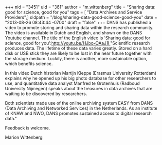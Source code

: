+++
nid = "3451"
uid = "361"
author = "m.wittenberg"
title = "Sharing data: good for science, good for you"
tags = [ "Data Archives and Service Providers",]
oldpath = "/blog/sharing-data-good-science-good-you"
date = "2013-08-26 08:43:44 -0700"
draft = "false"
+++
DANS has published a video to promote storing and sharing data within
the research community. The video is available in Dutch and English, and
shown on the DANS Youtube channel. The title of the English video is
'Sharing data: good for science, good for
you':[http://youtu.be/HJbo-OAaJ1I
](http://youtu.be/HJbo-OAaJ1I)
"Scientific research produces data. The lifetime of these data varies
greatly. Stored on a hard disk or USB stick they are likely to be lost
in the near future together with the storage medium. Luckily, there is
another, more sustainable option, which benefits science.

In this video Dutch historian Martijn Kleppe (Erasmus University
Rotterdam) explains why he opened up his big photo database for other
researchers to use, and quantitative data analyst Manfred te Grotenhuis
(Radboud University Nijmegen) speaks about the treasures in data
archives that are waiting to be discovered by researchers.

Both scientists made use of the online archiving system EASY from DANS
(Data Archiving and Networked Services) in the Netherlands. As an
institute of KNAW and NWO, DANS promotes sustained access to digital
research data."

Feedback is welcome.

Marion Wittenberg
